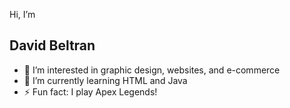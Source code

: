 Hi, I’m
## David Beltran
- 👀 I’m interested in graphic design, websites, and e-commerce 
- 🌱 I’m currently learning HTML and Java
- ⚡ Fun fact: I play Apex Legends! 

<!---
DeBeltran/DeBeltran is a ✨ special ✨ repository because its `README.md` (this file) appears on your GitHub profile.
You can click the Preview link to take a look at your changes.
--->

